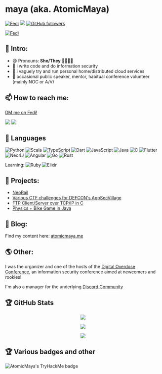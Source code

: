 # maya (aka. AtomicMaya)

[![Fedi](https://img.shields.io/badge/on%20GitHub-AtomicMaya-white?style=social)](https://github.com/@AtomicMaya) ![](https://komarev.com/ghpvc/?username=AtomicMaya&style=flat-square) [![GitHub followers](https://img.shields.io/github/followers/AtomicMaya?style=social)](https://github.com/AtomicMaya)

[![Fedi](https://img.shields.io/badge/On%20the%20Fediverse-catgirl.global/@maya-blue?style=social)](https://catgirl.global/@maya)


## 👋 Intro:

- 😄 Pronouns: **She/They** 🏳️‍⚧️🏳️‍🌈
- 🔭 i write code and do information security
- 🌱 i vaguely try and run personal home/distributed cloud services
- 👯 occasional public speaker, mentor, habitual conference volunteer (mainly NOC or A/V)

## 📫 How to reach me:

[DM me on Fedi!](https://catgirl.global/@maya)

![](https://img.shields.io/badge/website-atomicmaya.me-green?style=for-the-badge)
![](https://img.shields.io/badge/email-contact@atomicmaya.me-orange?style=for-the-badge&logo=proton)

## 🧰 Languages

![Python](https://img.shields.io/badge/python-3670A0?style=for-the-badge&logo=python&logoColor=ffdd54)
![Scala](https://img.shields.io/badge/scala-%23DC322F.svg?style=for-the-badge&logo=scala&logoColor=white)
![TypeScript](https://img.shields.io/badge/typescript-%23007ACC.svg?style=for-the-badge&logo=typescript&logoColor=white)
![Dart](https://img.shields.io/badge/dart-%230175C2.svg?style=for-the-badge&logo=dart&logoColor=white)
![JavaScript](https://img.shields.io/badge/javascript-%23323330.svg?style=for-the-badge&logo=javascript&logoColor=%23F7DF1E)
![Java](https://img.shields.io/badge/java-%23ED8B00.svg?style=for-the-badge&logo=java&logoColor=white)
![C](https://img.shields.io/badge/c-%2300599C.svg?style=for-the-badge&logo=c&logoColor=white)
![Flutter](https://img.shields.io/badge/flutter-%231572B6.svg?style=for-the-badge&logo=flutter&logoColor=white)
![Neo4J](https://img.shields.io/badge/neo4j-%231572B6.svg?style=for-the-badge&logo=neo4j&logoColor=white)
![Angular](https://img.shields.io/badge/angular-%23DD0031.svg?style=for-the-badge&logo=angular&logoColor=white)
![Go](https://img.shields.io/badge/go-%2300ADD8.svg?style=for-the-badge&logo=go&logoColor=white)
![Rust](https://img.shields.io/badge/rust-%23000000.svg?style=for-the-badge&logo=rust&logoColor=white)

Learning: ![Ruby](https://img.shields.io/badge/ruby-%23CC342D.svg?style=for-the-badge&logo=ruby&logoColor=white) ![Elixir](https://img.shields.io/badge/elixir-%234B275F.svg?style=for-the-badge&logo=elixir&logoColor=white)

## 🤖 Projects:

- [NeoRail](https://github.com/NeoRail)
- [Various CTF challenges for DEFCON's AppSecVillage](https://github.com/AppSecVillage/AppSecVillage.github.io)
- [FTP Client/Server over TCP/IP in C](https://github.com/AtomicMaya/ftp-server-client)
- [Physics + Bike Game in Java](https://github.com/AtomicMaya/BikeGame)

## 📝 Blog: 

Find my content here: [atomicmaya.me](https://atomicmaya.me)
 
## 🌎 Other:

I was the organizer and one of the hosts of the [Digital Overdose Conference](https://digitaloverdose.tech/conference), an information security conference aimed at newcomers and rookies! 

I'm also a manager for the underlying [Discord Community](https://discord.gg/digitaloverdose)

## 🏆 GitHub Stats

<p align="center"><img src="https://github-readme-stats.vercel.app/api?username=AtomicMaya&show_icons=true&title_color=ab20fd&icon_color=39ff14&text_color=2D96FF&bg_color=151515"></p>
<p align="center"><img src="https://github-readme-stats.vercel.app/api/top-langs/?username=AtomicMaya&show_icons=true&title_color=ab20fd&icon_color=39ff14&text_color=2D96FF&bg_color=151515"></p>

<p align="center"><img src="https://github-readme-streak-stats.herokuapp.com/?user=AtomicMaya&theme=dark&ring=FFB19A&hide_border=true&currStreakNum=F6A085&fire=F6A085&currStreakLabel=F6A085"></p>

## 🏆 Various badges and other

![AtomicMaya's TryHackMe badge](https://tryhackme-badges.s3.amazonaws.com/AtomicMaya.png)
